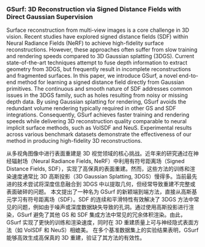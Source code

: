 ### GSurf: 3D Reconstruction via Signed Distance Fields with Direct Gaussian Supervision

Surface reconstruction from multi-view images is a core challenge in 3D vision. Recent studies have explored signed distance fields (SDF) within Neural Radiance Fields (NeRF) to achieve high-fidelity surface reconstructions. However, these approaches often suffer from slow training and rendering speeds compared to 3D Gaussian splatting (3DGS). Current state-of-the-art techniques attempt to fuse depth information to extract geometry from 3DGS, but frequently result in incomplete reconstructions and fragmented surfaces. In this paper, we introduce GSurf, a novel end-to-end method for learning a signed distance field directly from Gaussian primitives. The continuous and smooth nature of SDF addresses common issues in the 3DGS family, such as holes resulting from noisy or missing depth data. By using Gaussian splatting for rendering, GSurf avoids the redundant volume rendering typically required in other GS and SDF integrations. Consequently, GSurf achieves faster training and rendering speeds while delivering 3D reconstruction quality comparable to neural implicit surface methods, such as VolSDF and NeuS. Experimental results across various benchmark datasets demonstrate the effectiveness of our method in producing high-fidelity 3D reconstructions.

从多视角图像中进行表面重建是 3D 视觉领域的核心挑战。近年来的研究通过在神经辐射场（Neural Radiance Fields, NeRF）中利用有符号距离场（Signed Distance Fields, SDF），实现了高保真的表面重建。然而，这些方法的训练和渲染速度通常比 3D 高斯投影（3D Gaussian Splatting, 3DGS）慢得多。当前最先进的技术尝试将深度信息融合到 3DGS 中以提取几何，但经常导致重建不完整或表面破碎的问题。
本文提出了一种名为 GSurf 的新颖端到端方法，直接从高斯基元学习有符号距离场（SDF）。SDF 的连续和平滑特性有效解决了 3DGS 方法中常见的问题，例如由于噪声或深度数据缺失导致的孔洞。通过使用高斯投影进行渲染，GSurf 避免了其他 GS 和 SDF 集成方法中常见的冗余体积渲染。由此，GSurf 实现了更快的训练和渲染速度，同时在 3D 重建质量上可与神经隐式表面方法（如 VolSDF 和 NeuS）相媲美。
在多个基准数据集上的实验结果表明，GSurf 能够高效生成高保真的 3D 重建，验证了其方法的有效性。
